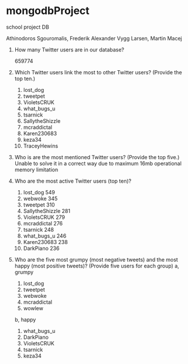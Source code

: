 # mongodbProject
school project DB 
    
Athinodoros Sgouromalis, Frederik Alexander Vygg Larsen, Martin Macej



1.  How many Twitter users are in our database?

    659774

2.  Which Twitter users link the most to other Twitter users? (Provide the top ten.)
    1.  lost_dog
    2.  tweetpet
    3.  VioletsCRUK
    4.  what_bugs_u
    5.  tsarnick
    6.  SallytheShizzle
    7.  mcraddictal
    8.  Karen230683
    9.  keza34
    10. TraceyHewins

3.  Who is are the most mentioned Twitter users? (Provide the top five.)
Unable to solve it in a correct way due to maximum 16mb operational memory limitation

4.  Who are the most active Twitter users (top ten)?
    1.  lost_dog          549
    2.  webwoke           345     
    3.  tweetpet          310
    4.  SallytheShizzle   281
    5.  VioletsCRUK       279
    6.  mcraddictal       276
    7.  tsarnick          248
    8.  what_bugs_u       246
    9.  Karen230683       238
    10. DarkPiano         236

5.  Who are the five most grumpy (most negative tweets) and the most happy (most positive tweets)? (Provide five users for each group)
    a, grumpy
      1.  lost_dog
      2.  tweetpet
      3.  webwoke
      4.  mcraddictal
      5.  wowlew

    b, happy
      1.  what_bugs_u
      2.  DarkPiano
      3.  VioletsCRUK
      4.  tsarnick
      5.  keza34
      
